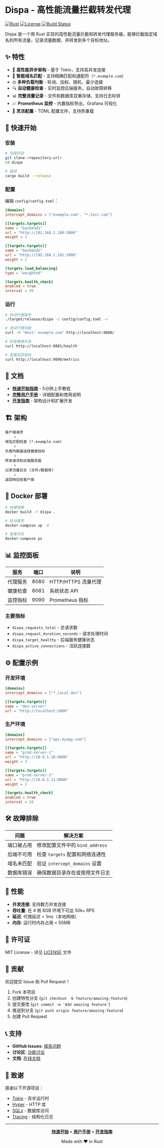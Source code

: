 # Dispa - 高性能流量拦截转发代理

[![Rust](https://img.shields.io/badge/rust-1.90+-orange.svg)](https://www.rust-lang.org/)
[![License](https://img.shields.io/badge/license-MIT-blue.svg)](LICENSE)
[![Build Status](https://img.shields.io/badge/build-passing-brightgreen.svg)](#)

Dispa 是一个用 Rust 实现的高性能流量拦截和转发代理服务器，能够拦截指定域名的所有流量，记录流量数据，并转发到多个目标地址。

## ✨ 特性

- 🚀 **高性能异步架构** - 基于 Tokio，支持高并发连接
- 🎯 **智能域名匹配** - 支持精确匹配和通配符（`*.example.com`）
- ⚖️ **多种负载均衡** - 轮询、加权、随机、最少连接
- 🔍 **自动健康检查** - 实时监控后端服务，自动故障转移
- 📊 **完整流量记录** - 文件和数据库双重存储，支持日志轮转
- 📈 **Prometheus 监控** - 内置指标导出，Grafana 可视化
- 🔧 **灵活配置** - TOML 配置文件，支持热重载

## 🚀 快速开始

### 安装

```bash
# 克隆项目
git clone <repository-url>
cd dispa

# 编译
cargo build --release
```

### 配置

编辑 `config/config.toml`：

```toml
[domains]
intercept_domains = ["example.com", "*.test.com"]

[[targets.targets]]
name = "backend1"
url = "http://192.168.1.100:3000"
weight = 3

[[targets.targets]]
name = "backend2"
url = "http://192.168.1.101:3000"
weight = 2

[targets.load_balancing]
type = "weighted"

[targets.health_check]
enabled = true
interval = 30
```

### 运行

```bash
# 启动代理服务
./target/release/dispa -c config/config.toml -v

# 测试代理功能
curl -H "Host: example.com" http://localhost:8080/

# 检查健康状态
curl http://localhost:8081/health

# 查看监控指标
curl http://localhost:9090/metrics
```

## 📖 文档

- **[快速开始指南](QUICKSTART.md)** - 5分钟上手教程
- **[完整用户手册](USER_MANUAL.md)** - 详细配置和使用说明
- **[开发指南](DEVELOPMENT.md)** - 架构设计和扩展开发

## 🏗️ 架构

```
客户端请求
    ↓
域名匹配检查 (*.example.com)
    ↓
负载均衡器选择健康目标
    ↓
转发请求到后端服务器
    ↓
记录流量日志 (文件/数据库)
    ↓
返回响应给客户端
```

## 🐳 Docker 部署

```bash
# 构建镜像
docker build -t dispa .

# 启动服务
docker-compose up -d

# 查看状态
docker-compose ps
```

## 📊 监控面板

| 服务 | 端口 | 说明 |
|------|------|------|
| 代理服务 | 8080 | HTTP/HTTPS 流量代理 |
| 健康检查 | 8081 | 系统状态 API |
| 监控指标 | 9090 | Prometheus 指标 |

### 主要指标

- `dispa_requests_total` - 总请求数
- `dispa_request_duration_seconds` - 请求处理时间
- `dispa_target_healthy` - 后端服务健康状态
- `dispa_active_connections` - 活跃连接数

## ⚙️ 配置示例

### 开发环境

```toml
[domains]
intercept_domains = ["*.local.dev"]

[[targets.targets]]
name = "dev-server"
url = "http://localhost:3000"
```

### 生产环境

```toml
[domains]
intercept_domains = ["api.myapp.com"]

[[targets.targets]]
name = "prod-server-1"
url = "http://10.0.1.10:8080"
weight = 3

[[targets.targets]]
name = "prod-server-2"
url = "http://10.0.1.11:8080"
weight = 2

[targets.health_check]
enabled = true
interval = 10
```

## 🛠️ 故障排除

| 问题 | 解决方案 |
|------|----------|
| 端口被占用 | 修改配置文件中的 `bind_address` |
| 后端不可用 | 检查 `targets` 配置和网络连通性 |
| 域名未匹配 | 验证 `intercept_domains` 设置 |
| 数据库错误 | 确保数据目录存在或使用文件日志 |

## 🚀 性能

- **并发连接**: 支持数万并发连接
- **吞吐量**: 在 4 核 8GB 环境下可达 50k+ RPS
- **延迟**: 代理延迟 < 1ms（本地网络）
- **内存**: 运行时内存占用 < 50MB

## 📝 许可证

MIT License - 详见 [LICENSE](LICENSE) 文件

## 🤝 贡献

欢迎提交 Issue 和 Pull Request！

1. Fork 本项目
2. 创建特性分支 (`git checkout -b feature/amazing-feature`)
3. 提交更改 (`git commit -m 'Add amazing feature'`)
4. 推送到分支 (`git push origin feature/amazing-feature`)
5. 创建 Pull Request

## 📞 支持

- **GitHub Issues**: [报告问题](https://github.com/iannil/dispa/issues)
- **讨论区**: [功能讨论](https://github.com/iannil/dispa/discussions)
- **文档**: [在线文档](https://your-docs-site.com)

## 🌟 致谢

感谢以下开源项目：

- [Tokio](https://tokio.rs/) - 异步运行时
- [Hyper](https://hyper.rs/) - HTTP 库
- [SQLx](https://github.com/launchbadge/sqlx) - 数据库访问
- [Tracing](https://tracing.rs/) - 结构化日志

---

<div align="center">

**[快速开始](./docs/QUICKSTART.md)** • **[用户手册](./docs/USER_MANUAL.md)** • **[开发指南](./docs/DEVELOPMENT.md)**

Made with ❤️ in Rust

</div>
